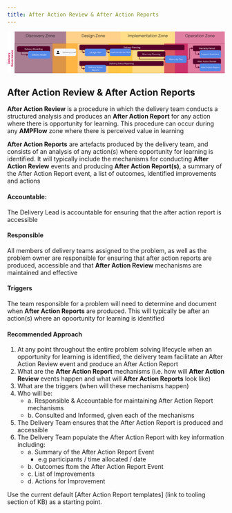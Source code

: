 ```yaml
---
title: After Action Review & After Action Reports
---
```


![After Action Review & After Action Reports](../delivery-governance.png)

## After Action Review & After Action Reports

**After Action Review** is a procedure in which the delivery team conducts a structured analysis and produces an **After Action Report** for any action where there is opportunity for learning. This procedure can occur during any **AMPFlow** zone where there is perceived value in learning

**After Action Reports** are artefacts produced by the delivery team, and consists of an analysis of any action(s) where opportunity for learning is identified. It will typically include the mechanisms for conducting **After Action Review** events and producing **After Action Report(s)**, a summary of the After Action Report event, a list of outcomes, identified improvements and actions 

#### Accountable: 
The Delivery Lead is accountable for ensuring that the after action report is accessible

#### Responsible 
All members of delivery teams assigned to the problem, as well as the problem owner are responsible for ensuring that after action reports are produced, accessible and that **After Action Review** mechanisms are maintained and effective 

#### Triggers
The team responsible for a problem will need to determine and document when **After Action Reports** are produced. This will typically be after an action(s) where an opoortunity for learning is identified  

#### Recommended Approach
1. At any point throughout the entire problem solving lifecycle when an opportunity for learning is identified, the delivery team facilitate an After Action Review event and produce an After Action Report 
2. What are the **After Action Report** mechanisms (i.e. how will **After Action Review** events happen and what will **After Action Reports** look like)
3. What are the triggers (when will these mechanisms happen)
4. Who will be:
    - a. Responsible & Accountable for maintaining After Action Report mechanisms
    - b. Consulted and Informed, given each of the mechanisms
5. The Delivery Team ensures that the After Action Report is produced and accessible 
6. The Delivery Team populate the After Action Report with key information including:
    - a. Summary of the After Action Report Event 
        - e.g participants / time allocated / date
    - b. Outcomes ftom the After Action Report Event 
    - c. List of Improvements 
    - d. Actions for Improvement 

Use the current default [After Action Report templates] (link to tooling section of KB) as a starting point.